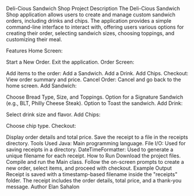 Deli-Cious Sandwich Shop
Project Description
The Deli-Cious Sandwich Shop application allows users to create and manage custom sandwich orders, including drinks and chips. The application provides a simple command-line interface to interact with, offering users various options for creating their order, selecting sandwich sizes, choosing toppings, and customizing their meal.

Features
Home Screen:

Start a New Order.
Exit the application.
Order Screen:

Add items to the order:
Add a Sandwich.
Add a Drink.
Add Chips.
Checkout: View order summary and price.
Cancel Order: Cancel and go back to the home screen.
Add Sandwich:

Choose Bread Type, Size, and Toppings.
Option for a Signature Sandwich (e.g., BLT, Philly Cheese Steak).
Option to Toast the sandwich.
Add Drink:

Select drink size and flavor.
Add Chips:

Choose chip type.
Checkout:

Display order details and total price.
Save the receipt to a file in the receipts directory.
Tools Used
Java: Main programming language.
File I/O: Used for saving receipts in a directory.
DateTimeFormatter: Used to generate a unique filename for each receipt.
How to Run
Download the project files.
Compile and run the Main class.
Follow the on-screen prompts to create a new order, select items, and proceed with checkout.
Example Output
Receipt is saved with a timestamp-based filename inside the "receipts" folder.
The receipt includes the order details, total price, and a thank-you message.
Author
Elan Sahalon

